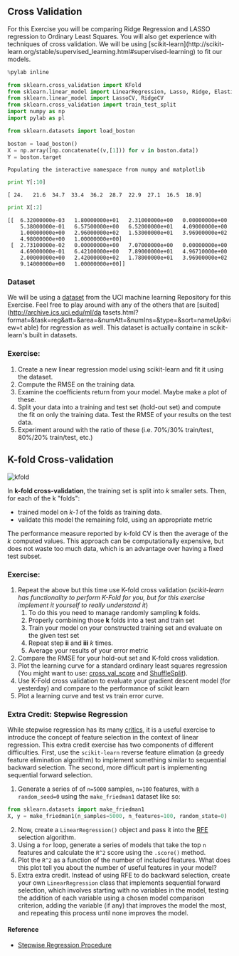 
## Cross Validation

For this Exercise you will be comparing Ridge Regression and LASSO regression to
Ordinary Least Squares.  You will also get experience with techniques of cross
validation.  We will be using [scikit-learn](http://scikit-
learn.org/stable/supervised_learning.html#supervised-learning) to fit our
models.


```python
%pylab inline

from sklearn.cross_validation import KFold
from sklearn.linear_model import LinearRegression, Lasso, Ridge, ElasticNet
from sklearn.linear_model import LassoCV, RidgeCV
from sklearn.cross_validation import train_test_split
import numpy as np
import pylab as pl

from sklearn.datasets import load_boston

boston = load_boston()
X = np.array([np.concatenate((v,[1])) for v in boston.data])
Y = boston.target
```

    Populating the interactive namespace from numpy and matplotlib



```python
print Y[:10]
```

    [ 24.   21.6  34.7  33.4  36.2  28.7  22.9  27.1  16.5  18.9]



```python
print X[:2]
```

    [[  6.32000000e-03   1.80000000e+01   2.31000000e+00   0.00000000e+00
        5.38000000e-01   6.57500000e+00   6.52000000e+01   4.09000000e+00
        1.00000000e+00   2.96000000e+02   1.53000000e+01   3.96900000e+02
        4.98000000e+00   1.00000000e+00]
     [  2.73100000e-02   0.00000000e+00   7.07000000e+00   0.00000000e+00
        4.69000000e-01   6.42100000e+00   7.89000000e+01   4.96710000e+00
        2.00000000e+00   2.42000000e+02   1.78000000e+01   3.96900000e+02
        9.14000000e+00   1.00000000e+00]]


### Dataset

We will be using a [dataset](http://archive.ics.uci.edu/ml/datasets/Housing)
from the UCI machine learning Repository for this Exercise.  Feel free to play
around with any of the others that are [suited](http://archive.ics.uci.edu/ml/da
tasets.html?format=&task=reg&att=&area=&numAtt=&numIns=&type=&sort=nameUp&view=t
able) for regression as well.  This dataset is actually containe in scikit-
learn's built in datasets.


### Exercise:
 
1. Create a new linear regression model using scikit-learn and fit it using the dataset.
2. Compute the RMSE on the training data.
3. Examine the coefficients return from your model.  Maybe make a plot of these.
4. Split your data into a training and test set (hold-out set) and compute the fit on only the training data. Test the RMSE of your results on the test data.
5. Experiment around with the ratio of these (i.e. 70%/30% train/test, 80%/20% train/test, etc.)


## K-fold Cross-validation

![kfold](http://www.intechopen.com/source/html/39037/media/image4.jpeg)

In **k-fold cross-validation**, the training set is split into *k* smaller sets.
Then, for each of the k "folds":

* trained model on *k-1* of the folds as training data.
* validate this model the remaining fold, using an appropriate metric

The performance measure reported by k-fold CV is then the average of the *k*
computed values. This approach can be computationally expensive, but does not
waste too much data, which is an advantage over having a fixed test subset.


### Exercise:

1. Repeat the above but this time use K-fold cross validation (_scikit-learn has functionality to perform K-Fold for you, but for this exercise implement it yourself to really understand it_)
    1. To do this you need to manage randomly sampling **k** folds.
    2. Properly combining those **k** folds into a test and train set
    3. Train your model on your constructed training set and evaluate on the given test set
    3. Repeat step __ii__ and __iii__ _k_ times.
    4. Average your results of your error metric
2. Compare the RMSE for your hold-out set and K-fold cross validation.
3. Plot the learning curve for a standard ordinary least squares regression (You might want to use: [cross_val_score](http://scikit-learn.org/stable/modules/generated/sklearn.cross_validation.cross_val_score.html) and [ShuffleSplit](http://scikit-learn.org/stable/modules/generated/sklearn.cross_validation.ShuffleSplit.html)).
5. Use K-Fold cross validation to evaluate your gradient descent model (for yesterday) and compare to the performance of scikit learn
6. Plot a learning curve and test vs train error curve.
 
### Extra Credit: Stepwise Regression

While stepwise regression has its many [critics](http://andrewgelman.com/2014/06/02/hate-stepwise-regression/), it is a useful exercise to introduce the concept of feature selection in the context of linear regression. This extra credit exercise has two components of different difficulties. First, use the `scikit-learn` reverse feature elimation (a greedy feature elimination algorithm) to implement something similar to sequential backward selection. The second, more difficult part is implementing sequential forward selection.

1. Generate a series of of `n=5000` samples, `n=100` features, with a `random_seed=0` using the `make_friedman1` dataset like so:

```python
from sklearn.datasets import make_friedman1
X, y = make_friedman1(n_samples=5000, n_features=100, random_state=0)
```

2. Now, create a `LinearRegression()` object and pass it into the [RFE](http://scikit-learn.org/stable/modules/generated/sklearn.feature_selection.RFE.html) selection algorithm.
3. Using a `for` loop, generate a series of models that take the top `n` features and calculate the `R^2` score using the `.score()` method.
4. Plot the `R^2` as a function of the number of included features. What does this plot tell you about the number of useful features in your model?
5. Extra extra credit. Instead of using RFE to do backward selection, create your own `LinearRegression` class that implements sequential forward selection, which involves starting with no variables in the model, testing the addition of each variable using a chosen model comparison criterion, adding the variable (if any) that improves the model the most, and repeating this process until none improves the model.

#### Reference

* [Stepwise Regression Procedure](https://onlinecourses.science.psu.edu/stat501/node/88)
